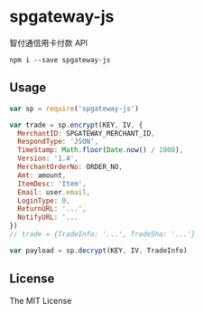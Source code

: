 # spgateway-js

智付通信用卡付款 API

`npm i --save spgateway-js`

## Usage

```js
var sp = require('spgateway-js')

var trade = sp.encrypt(KEY, IV, {
  MerchantID: SPGATEWAY_MERCHANT_ID,
  RespondType: 'JSON',
  TimeStamp: Math.floor(Date.now() / 1000),
  Version: '1.4',
  MerchantOrderNo: ORDER_NO,
  Amt: amount,
  ItemDesc: 'Item',
  Email: user.email,
  LoginType: 0,
  ReturnURL: '...',
  NotifyURL: '...
})
// trade = {TradeInfo: '...', TradeSha: '...'}

var payload = sp.decrypt(KEY, IV, TradeInfo)
```

## License

The MIT License